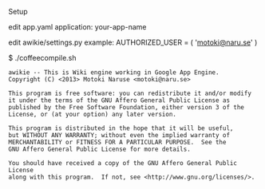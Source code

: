 Setup

edit app.yaml
    application: your-app-name

edit awikie/settings.py
example:
    AUTHORIZED_USER = (
        'motoki@naru.se'
    )


$ ./coffeecompile.sh

    awikie -- This is Wiki engine working in Google App Engine.
    Copyright (C) <2013> Motoki Naruse <motoki@naru.se>
    
    This program is free software: you can redistribute it and/or modify
    it under the terms of the GNU Affero General Public License as
    published by the Free Software Foundation, either version 3 of the
    License, or (at your option) any later version.
    
    This program is distributed in the hope that it will be useful,
    but WITHOUT ANY WARRANTY; without even the implied warranty of
    MERCHANTABILITY or FITNESS FOR A PARTICULAR PURPOSE.  See the
    GNU Affero General Public License for more details.
    
    You should have received a copy of the GNU Affero General Public License
    along with this program.  If not, see <http://www.gnu.org/licenses/>.
